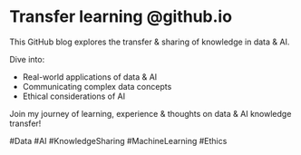 # Transfer learning @github.io
This GitHub blog explores the transfer &amp; sharing of knowledge in data &amp; AI.  

Dive into:  
* Real-world applications of data &amp; AI 
* Communicating complex data concepts 
* Ethical considerations of AI 

Join my journey of learning, experience &amp; thoughts on data &amp; AI knowledge transfer! 

#Data #AI #KnowledgeSharing #MachineLearning #Ethics
